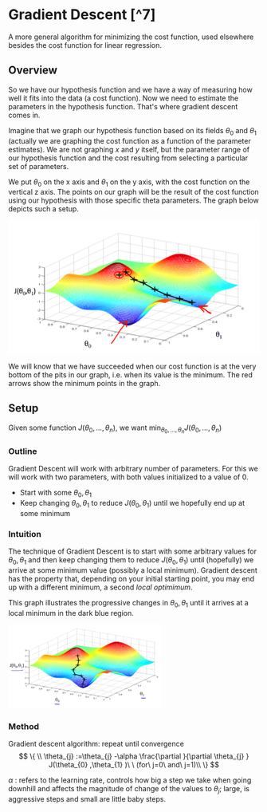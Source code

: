 # Gradient Descent [^7]

A more general algorithm for minimizing the cost function, used elsewhere besides the cost function for linear regression.

## Overview

So we have our hypothesis function and we have a way of measuring how well it fits into the data (a cost function). Now we need to estimate the parameters in the hypothesis function. That's where gradient descent comes in.

Imagine that we graph our hypothesis function based on its fields $\theta_{0}$ and $\theta_{1}$ (actually we are graphing the cost function as a function of the parameter estimates). We are not graphing $x$ and $y$ itself, but the parameter range of our hypothesis function and the cost resulting from selecting a particular set of parameters.

We put $\theta_{0}$ on the x axis and $\theta_{1}$ on the y axis, with the cost function on the vertical z axis. The points on our graph will be the result of the cost function using our hypothesis with those specific theta parameters. The graph below depicts such a setup.

![img](05-gradient-descent.assets/bn9SyaDIEeav5QpTGIv-Pg_0d06dca3d225f3de8b5a4a7e92254153_Screenshot-2016-11-01-23.48.26.png)

We will know that we have succeeded when our cost function is at the very bottom of the pits in our graph, i.e. when its value is the minimum.  The red arrows show the minimum points in the graph.

## Setup

Given some function $J(\theta_{0}, …, \theta_{n})$, we want $\min_{\theta_{0},…,\theta_{n}} J(\theta_{0}, …,\theta_{n})$

### Outline

Gradient Descent will work with arbitrary number of parameters.  For this we will work with two parameters, with both values initialized to a value of 0.

* Start with some $\theta_{0}, \theta_{1}$
* Keep changing $\theta_{0}, \theta_{1}$ to reduce $J(\theta_{0}, \theta_{1})$ until we hopefully end up at some minimum

### Intuition

The technique of Gradient Descent is to start with some arbitrary values for $\theta_{0}, \theta_{1}$ and then keep changing them to reduce $J(\theta_{0}, \theta_{1})$ until (hopefully) we arrive at some minimum value (possibly a local minimum). Gradient descent has the property that, depending on your initial starting point, you may end up with a different minimum, a second _local optimimum_.

This graph illustrates the progressive changes in $\theta_{0}, \theta_{1}$ until it arrives at a local minimum in the dark blue region.

<img src="05-gradient-descent.assets/image-20210228124229404.png" alt="image-20210228124229404" style="zoom:30%;" />

### Method

Gradient descent algorithm: repeat until convergence 
$$
\{ \\
    \theta_{j} :=\theta_{j} -\alpha \frac{\partial }{\partial \theta_{j} } J(\theta_{0} ,\theta_{1} )\  \  (for\  j=0\  and\  j=1)\\
\}
$$

$\alpha$ : refers to the learning rate, controls how big a step we take when going downhill and affects the magnitude of change of the values to $\theta_{j}$; large, is aggressive steps and small are little baby steps. 
